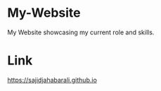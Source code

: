 # My-Website
My Website showcasing my current role and skills.

# Link
https://sajidjahabarali.github.io
